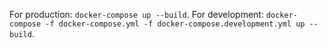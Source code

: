 For production: `docker-compose up --build`.
For development: `docker-compose -f docker-compose.yml -f docker-compose.development.yml up --build`.

